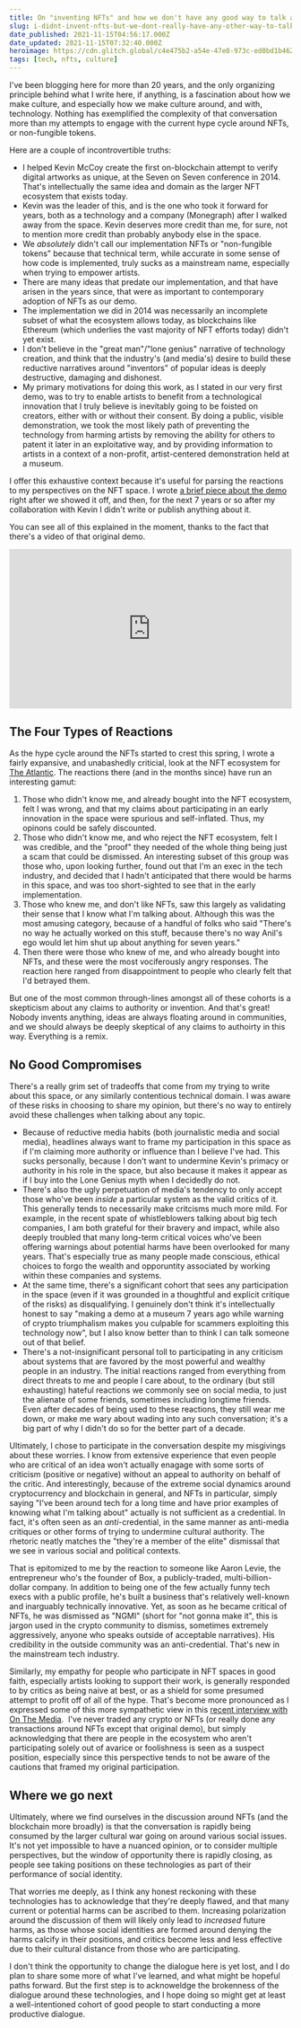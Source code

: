 ```yaml
---
title: On "inventing NFTs" and how we don't have any good way to talk about tech
slug: i-didnt-invent-nfts-but-we-dont-really-have-any-other-way-to-talk-about-tech
date_published: 2021-11-15T04:56:17.000Z
date_updated: 2021-11-15T07:32:40.000Z
heroimage: https://cdn.glitch.global/c4e475b2-a54e-47e0-973c-ed0bd1b46262/bady-abbas-lights.jpeg?v=1669522236867
tags: [tech, nfts, culture]
---
```


I've been blogging here for more than 20 years, and the only organizing principle behind what I write here, if anything, is a fascination about how we make culture, and especially how we make culture around, and with, technology. Nothing has exemplified the complexity of that conversation more than my attempts to engage with the current hype cycle around NFTs, or non-fungible tokens. 

Here are a couple of incontrovertible truths:

- I helped Kevin McCoy create the first on-blockchain attempt to verify digital artworks as unique, at the Seven on Seven conference in 2014. That's intellectually the same idea and domain as the larger NFT ecosystem that exists today.
- Kevin was the leader of this, and is the one who took it forward for years, both as a technology and a company (Monegraph) after I walked away from the space. Kevin deserves more credit than me, for sure, not to mention more credit than probably anybody else in the space.
- We *absolutely* didn't call our implementation NFTs or "non-fungible tokens" because that technical term, while accurate in some sense of how code is implemented, truly sucks as a mainstream name, especially when trying to empower artists.
- There are many ideas that predate our implementation, and that have arisen in the years since, that were as important to contemporary adoption of NFTs as our demo.
- The implementation we did in 2014 was necessarily an incomplete subset of what the ecosystem allows today, as blockchains like Ethereum (which underlies the vast majority of NFT efforts today) didn't yet exist.
- I don't believe in the "great man"/"lone genius" narrative of technology creation, and think that the industry's (and media's) desire to build these reductive narratives around "inventors" of popular ideas is deeply destructive, damaging and dishonest.
- My primary motivations for doing this work, as I stated in our very first demo, was to try to enable artists to benefit from a technological innovation that I truly believe is inevitably going to be foisted on creators, either with or without their consent. By doing a public, visible demonstration, we took the most likely path of preventing the technology from harming artists by removing the ability for others to patent it later in an exploitative way, and by providing information to artists in a context of a non-profit, artist-centered demonstration held at a museum.

I offer this exhaustive context because it's useful for parsing the reactions to my perspectives on the NFT space. I wrote [a brief piece about the demo](https://medium.com/message/a-bitcoin-for-digital-art-8c7db719e495) right after we showed it off, and then, for the next 7 years or so after my collaboration with Kevin I didn't write or publish anything about it. 

You can see all of this explained in the moment, thanks to the fact that there's a video of that original demo.

<div style="padding:56.25% 0 0 0;position:relative;"><iframe src="https://player.vimeo.com/video/96131398?h=f910951eb1&color=800080&portrait=0" style="position:absolute;top:0;left:0;width:100%;height:100%;" frameborder="0" allow="autoplay; fullscreen; picture-in-picture" allowfullscreen></iframe></div><script src="https://player.vimeo.com/api/player.js"></script>

## The Four Types of Reactions

As the hype cycle around the NFTs started to crest this spring, I wrote a fairly expansive, and unabashedly criticial, look at the NFT ecosystem for [The Atlantic](https://www.theatlantic.com/ideas/archive/2021/04/nfts-werent-supposed-end-like/618488/). The reactions there (and in the months since) have run an interesting gamut:

1. Those who didn't know me, and already bought into the NFT ecosystem, felt I was wrong, and that my claims about participating in an early innovation in the space were spurious and self-inflated. Thus, my opinons could be safely discounted.
2. Those who didn't know me, and who reject the NFT ecosystem, felt I was credible, and the "proof" they needed of the whole thing being just a scam that could be dismissed. An interesting subset of this group was those who, upon looking further, found out that I'm an exec in the tech industry, and decided that I hadn't anticipated that there would be harms in this space, and was too short-sighted to see that in the early implementation.
3. Those who knew me, and don't like NFTs, saw this largely as validating their sense that I know what I'm talking about. Although this was the most amusing category, because of a handful of folks who said "There's no way he actually worked on this stuff, because there's no way Anil's ego would let him shut up about anything for seven years."
4. Then there were those who knew of me, and who already bought into NFTs, and these were the most vociferously angry responses. The reaction here ranged from disappointment to people who clearly felt that I'd betrayed them.

But one of the most common through-lines amongst all of these cohorts is a skepticism about any claims to authority or invention. And that's great! Nobody invents anything, ideas are always floating around in communities, and we should always be deeply skeptical of any claims to authoirty in this way. Everything is a remix.

## No Good Compromises

There's a really grim set of tradeoffs that come from my trying to write about this space, or any similarly contentious technical domain. I was aware of these risks in choosing to share my opinion, but there's no way to entirely avoid these challenges when talking about any topic.

- Because of reductive media habits (both journalistic media and social media), headlines always want to frame my participation in this space as if I'm claiming more authority or influence than I believe I've had. This sucks personally, because I don't want to undermine Kevin's primacy or authority in his role in the space, but also because it makes it appear as if I buy into the Lone Genius myth when I decidedly do not.
- There's also the ugly perpetuation of media's tendency to only accept those who've been *inside* a particular system as the valid critics of it. This generally tends to necessarily make critcisms much more mild. For example, in the recent spate of whistleblowers talking about big tech companies, I am both grateful for their bravery and impact, while also deeply troubled that many long-term critical voices who've been offering warnings about potential harms have been overlooked for many years. That's especially true as many people made conscious, ethical choices to forgo the wealth and opporuntity associated by working within these companies and systems.
- At the same time, there's a significant cohort that sees any participation in the space (even if it was grounded in a thoughtful and explicit critique of the risks) as disqualifying. I genuinely don't think it's intellectually honest to say "making a demo at a museum 7 years ago while warning of crypto triumphalism makes you culpable for scammers exploiting this technology now", but I also know better than to think I can talk someone out of that belief.
- There's a not-insignificant personal toll to participating in any criticism about systems that are favored by the most powerful and wealthy people in an industry. The initial reactions ranged from everything from direct threats to me and people I care about, to the ordinary (but still exhausting) hateful reactions we commonly see on social media, to just the alienate of some friends, sometimes including longtime friends. Even after decades of being used to these reactions, they still wear me down, or make me wary about wading into any such conversation; it's a big part of why I didn't do so for the better part of a decade.

Ultimately, I chose to participate in the conversation despite my misgivings about these worries. I know from extensive experience that even people who are critical of an idea won't actually enagage with some sorts of criticism (positive or negative) without an appeal to authority on behalf of the critic. And interestingly, because of the extreme social dynamics around cryptocurrency and blockchain in general, and NFTs in particular, simply saying "I've been around tech for a long time and have prior examples of knowing what I'm talking about" actually is not sufficient as a credential. In fact, it's often seen as an *anti*-credential, in the same manner as anti-media critiques or other forms of trying to undermine cultural authority. The rhetoric neatly matches the "they're a member of the elite" dismissal that we see in various social and political contexts.

That is epitomized to me by the reaction to someone like Aaron Levie, the entrepreneur who's the founder of Box, a publicly-traded, multi-billion-dollar company. In addition to being one of the few actually funny tech execs with a public profile, he's built a business that's relatively well-known and inarguably technically innovative. Yet, as soon as he became critical of NFTs, he was dismissed as "NGMI" (short for "not gonna make it", this is jargon used in the crypto community to dismiss, sometimes extremely aggressively, anyone who speaks outside of acceptable narratives). His credibility in the outside community was an anti-credential. That's new in the mainstream tech industry.

Similarly, my empathy for people who participate in NFT spaces in good faith, especially artists looking to support their work, is generally responded to by critics as being naive at best, or as a shield for some presumed attempt to profit off of all of the hype. That's become more pronounced as I expressed some of this more sympathetic view in this [recent interview with On The Media](https://www.wnycstudios.org/podcasts/otm/episodes/cha-ching-on-the-media).  I've never traded any crypto or NFTs (or really done any transactions around NFTs except that original demo), but simply acknowledging that there are people in the ecosystem who aren't participating solely out of avarice or foolishness is seen as a suspect position, especially since this perspective tends to not be aware of the cautions that framed my original participation.

## Where we go next

Ultimately, where we find ourselves in the discussion around NFTs (and the blockchain more broadly) is that the conversation is rapidly being consumed by the larger cultural war going on around various social issues. It's not yet impossible to have a nuanced opinion, or to consider multiple perspectives, but the window of opportunity there is rapidly closing, as people see taking positions on these technologies as part of their performance of social identity.

That worries me deeply, as I think any honest reckoning with these technologies has to acknowledge that they're deeply flawed, and that many current or potential harms can be ascribed to them. Increasing polarization around the discussion of them will likely only lead to *increased* future harms, as those whose social identities are formed around denying the harms calcify in their positions, and critics become less and less effective due to their cultural distance from those who are participating.

I don't think the opportunity to change the dialogue here is yet lost, and I do plan to share some more of what I've learned, and what might be hopeful paths forward. But the first step is to acknoweldge the brokenness of the dialogue around these technologies, and I hope doing so might get at least a well-intentioned cohort of good people to start conducting a more productive dialogue.
